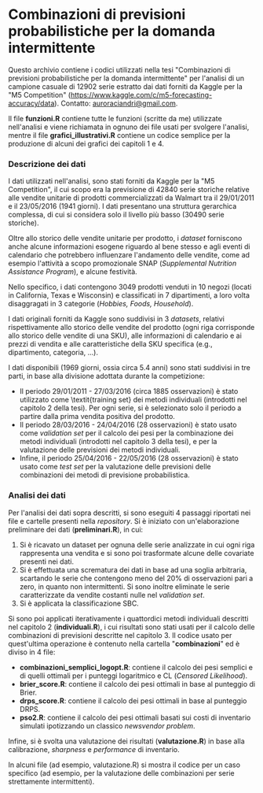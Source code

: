 # Combinazioni di previsioni probabilistiche per la domanda intermittente
Questo archivio contiene i codici utilizzati nella tesi "Combinazioni di previsioni probabilistiche per la domanda intermittente" per l'analisi di un campione casuale di 12902 serie estratto dai dati forniti da Kaggle per la "M5 Competition" (https://www.kaggle.com/c/m5-forecasting-accuracy/data). Contatto: auroraciandri@gmail.com.

Il file **funzioni.R** contiene tutte le funzioni (scritte da me) utilizzate nell'analisi e viene richiamata in ognuno dei file usati per svolgere l'analisi, mentre il file **grafici_illustrativi.R** contiene un codice semplice per la produzione di alcuni dei grafici dei capitoli 1 e 4.

### Descrizione dei dati
I dati utilizzati nell'analisi, sono stati forniti da Kaggle per la "M5 Competition", il cui scopo era la previsione di 42840 serie storiche relative alle vendite unitarie di prodotti commercializzati da Walmart tra il 29/01/2011 e il 23/05/2016 (1941 giorni). I dati presentano una struttura gerarchica complessa, di cui si considera solo il livello più basso (30490 serie storiche). 

Oltre allo storico delle vendite unitarie per prodotto, i *dataset* forniscono anche alcune informazioni esogene riguardo al bene stesso e agli eventi di calendario che potrebbero influenzare l'andamento delle vendite, come ad esempio l'attività a scopo promozionale SNAP (*Supplemental Nutrition Assistance Program*), e alcune festività.

Nello specifico, i dati contengono 3049 prodotti venduti in 10 negozi (locati in California, Texas e Wisconsin) e classificati in 7 dipartimenti, a loro volta disaggragati in 3 categorie (*Hobbies, Foods, Household*).

I dati originali forniti da Kaggle sono suddivisi in 3 *datasets*, relativi rispettivamente allo storico delle vendite del prodotto (ogni riga corrisponde allo storico delle vendite di una SKU), alle informazioni di calendario e ai prezzi di vendita e alle caratteristiche della SKU specifica (e.g., dipartimento, categoria, ...).

I dati disponibili (1969 giorni, ossia circa 5.4 anni) sono stati suddivisi in tre parti, in base alla divisione adottata durante la competizione:
- Il periodo 29/01/2011 - 27/03/2016 (circa 1885 osservazioni) è stato utilizzato come \textit{training set} dei metodi individuali (introdotti nel capitolo 2 della tesi). Per ogni serie, si è selezionato solo il periodo a partire dalla prima vendita positiva del prodotto.
- Il periodo 28/03/2016 - 24/04/2016 (28 osservazioni) è stato usato come *validation set* per il calcolo dei pesi per la combinazione dei metodi individuali (introdotti nel capitolo 3 della tesi), e per la valutazione delle previsioni dei metodi individuali.
- Infine, il periodo 25/04/2016 - 22/05/2016 (28 osservazioni) è stato usato come *test set* per la valutazione delle previsioni delle combinazioni dei metodi di previsione probabilistica.

### Analisi dei dati
Per l'analisi dei dati sopra descritti, si sono eseguiti 4 passaggi riportati nei file e cartelle presenti nella *repository*. Si è iniziato con un'elaborazione preliminare dei dati (**preliminari.R**), in cui:
1. Si è ricavato un dataset per ognuna delle serie analizzate in cui ogni riga rappresenta una vendita e si sono poi trasformate alcune delle covariate presenti nei dati.
2. Si è effettuata una scrematura dei dati in base ad una soglia arbitraria, scartando le serie che contengono meno del 20% di osservazioni pari a zero, in quanto non intermittenti. Si sono inoltre eliminate le serie caratterizzate da vendite costanti nulle nel *validation set*.
3. Si è applicata la classificazione SBC.

Si sono poi applicati iterativamente i quattordici metodi individuali descritti nel capitolo 2 (**individuali.R**), i cui risultati sono stati usati per il calcolo delle combinazioni di previsioni descritte nel capitolo 3. Il codice usato per quest'ultima operazione è contenuto nella cartella "**combinazioni**" ed è diviso in 4 file:

- **combinazioni_semplici_logopt.R**: contiene il calcolo dei pesi semplici e di quelli ottimali per i punteggi logaritmico e CL (*Censored Likelihood*).
- **brier_score.R**: contiene il calcolo dei pesi ottimali in base al punteggio di Brier.
- **drps_score.R**: contiene il calcolo dei pesi ottimali in base al punteggio DRPS.
- **pso2.R**: contiene il calcolo dei pesi ottimali basati sui costi di inventario simulati ipotizzando un classico *newsvendor problem*.

Infine, si è svolta una valutazione dei risultati (**valutazione.R**) in base alla calibrazione, *sharpness* e *performance* di inventario.

In alcuni file (ad esempio, valutazione.R) si mostra il codice per un caso specifico (ad esempio, per la valutazione delle combinazioni per serie strettamente intermittenti). 


